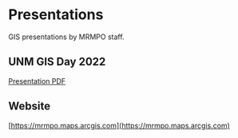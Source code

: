 # Presentations
GIS presentations by MRMPO staff.
## UNM GIS Day 2022
[Presentation PDF](https://mrmpo-gis.github.io/presentations/GISDay22.pdf)
## Website
[https://mrmpo.maps.arcgis.com](https://mrmpo.maps.arcgis.com)
